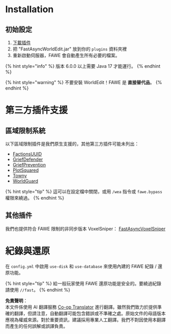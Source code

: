 <!--
CO_OP_TRANSLATOR_METADATA:
{
  "original_hash": "23574a55a9578d312963304e55c89c1a",
  "translation_date": "2025-05-13T03:53:52+00:00",
  "source_file": "fastasyncworldedit/installation/installation.md",
  "language_code": "tw"
}
-->
# Installation

## 初始設定

1. [下載插件](https://www.spigotmc.org/resources/13932)
2. 把 "FastAsyncWorldEdit.jar" 放到你的 `plugins` 資料夾裡
3. 重新啟動伺服器，FAWE 會自動產生所有必要的檔案。

{% hint style="info" %}
版本 6.0.0 以上需要 Java 17 才能運行。
{% endhint %}

{% hint style="warning" %}
不要安裝 WorldEdit！FAWE 是 **直接替代品**。
{% endhint %}

# 第三方插件支援

## 區域限制系統

以下區域限制插件是我們原生支援的，其他第三方插件可能未列出：

* [FactionsUUID](https://www.spigotmc.org/resources/1035)
* [GriefDefender](https://www.spigotmc.org/resources/68900)
* [GriefPrevention](https://www.spigotmc.org/resources/1884)
* [PlotSquared](https://www.spigotmc.org/resources/77506)
* [Towny](https://www.spigotmc.org/resources/72694)
* [WorldGuard](https://dev.bukkit.org/projects/worldguard)

{% hint style="tip" %}
這可以在設定檔中關閉，或用 `/wea` 指令或 `fawe.bypass` 權限來繞過。
{% endhint %}

## 其他插件

我們也提供符合 FAWE 限制的非同步版本 VoxelSniper：
[FastAsyncVoxelSniper](https://dev.bukkit.org/projects/favs)

# 紀錄與還原

在 `config.yml` 中啟用 `use-disk` 和 `use-database` 來使用內建的 FAWE 紀錄 / 還原功能。

{% hint style="tip" %}
給一般玩家使用 FAWE 還原功能是安全的。要繞過紀錄請使用 `//fast`。
{% endhint %}

**免責聲明**：  
本文件係使用 AI 翻譯服務 [Co-op Translator](https://github.com/Azure/co-op-translator) 進行翻譯。雖然我們致力於提供準確的翻譯，但請注意，自動翻譯可能包含錯誤或不準確之處。原始文件的母語版本應視為權威來源。對於重要資訊，建議採用專業人工翻譯。我們不對因使用本翻譯而產生的任何誤解或誤譯負責。